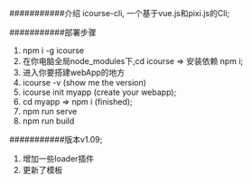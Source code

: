 

###########介绍
icourse-cli, 一个基于vue.js和pixi.js的Cli;

###########部署步骤
1. npm i -g icourse
2. 在你电脑全局node_modules下,cd icourse => 安装依赖 npm i;
3. 进入你要搭建webApp的地方
4. icourse -v (show me the version)
5. icourse init myapp (create your webapp);
6. cd myapp => npm i (finished);
7. npm run serve
8. npm run build 

###########版本v1.09;
1. 增加一些loader插件
2. 更新了模板

